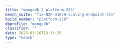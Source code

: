 ```yaml
---
title: "mongodb 2 platform-226"
bench_suite: "fix-NXP-31679-scaling-endpoint-lts"
build_number: "platform-226"
dbprofile: "mongodb"
classifier: ""
date: 2023-03-16T13:34:25
type: "bench"
---
```

